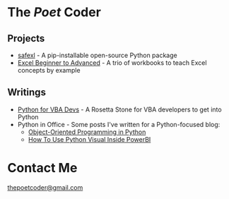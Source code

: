 # The *Poet* Coder

## Projects
* [safexl](https://github.com/ThePoetCoder/safexl) - A pip-installable open-source Python package
* [Excel Beginner to Advanced](https://github.com/ThePoetCoder/Excel-Beginner-To-Advanced) - A trio of workbooks to teach Excel concepts by example

## Writings
* [Python for VBA Devs](https://github.com/ThePoetCoder/Python-for-VBA-Devs) - A Rosetta Stone for VBA developers to get into Python
* Python in Office - Some posts I've written for a Python-focused blog:
    - [Object-Oriented Programming in Python](https://pythoninoffice.com/object-oriented-programming-in-python/)
    - [How To Use Python Visual Inside PowerBI](https://pythoninoffice.com/how-to-use-python-visual-inside-powerbi/)

# Contact Me
[thepoetcoder@gmail.com](mailto:thepoetcoder@gmail.com)

